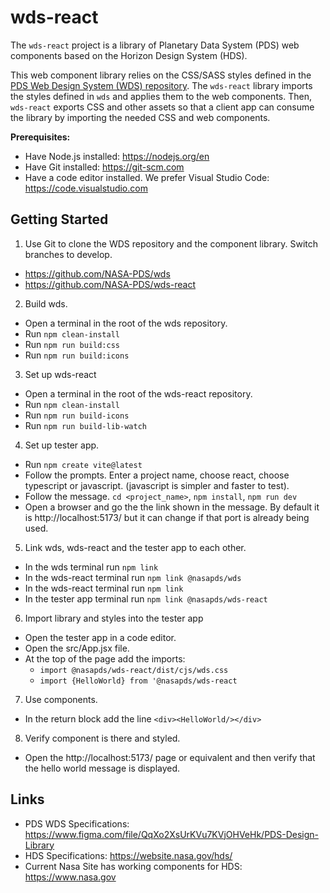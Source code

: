 # wds-react

The `wds-react` project is a library of Planetary Data System (PDS) web components based on the Horizon Design System (HDS).

This web component library relies on the CSS/SASS styles defined in the [PDS Web Design System (WDS) repository](https://github.com/nasa-pds/wds). The `wds-react` library imports the styles defined in `wds` and applies them to the web components. Then, `wds-react` exports CSS and other assets so that a client app can consume the library by importing the needed CSS and web components.

**Prerequisites:**

- Have Node.js installed: https://nodejs.org/en
- Have Git installed: https://git-scm.com
- Have a code editor installed. We prefer Visual Studio Code: https://code.visualstudio.com

## Getting Started

1. Use Git to clone the WDS repository and the component library. Switch branches to develop.
  - https://github.com/NASA-PDS/wds
  - https://github.com/NASA-PDS/wds-react
2. Build wds.
  - Open a terminal in the root of the wds repository. 
  - Run `npm clean-install`
  - Run `npm run build:css`
  - Run `npm run build:icons`
3. Set up wds-react
  - Open a terminal in the root of the wds-react repository. 
  - Run `npm clean-install`
  - Run `npm run build-icons`
  - Run `npm run build-lib-watch`
4. Set up tester app.
  - Run `npm create vite@latest`
  - Follow the prompts. Enter a project name, choose react, choose typescript or javascript. (javascript is simpler and faster to test).
  - Follow the message. `cd <project_name>`, `npm install`, `npm run dev`
  - Open a browser and go the the link shown in the message. By default it is http://localhost:5173/ but it can change if that port is already being used.
5. Link wds, wds-react and the tester app to each other.
  - In the wds terminal run `npm link`
  - In the wds-react terminal run `npm link @nasapds/wds`
  - In the wds-react terminal run `npm link`
  - In the tester app terminal run `npm link @nasapds/wds-react`
6. Import library and styles into the tester app
  - Open the tester app in a code editor.
  - Open the src/App.jsx file.
  - At the top of the page add the imports:
    - `import @nasapds/wds-react/dist/cjs/wds.css`
    - `import {HelloWorld} from '@nasapds/wds-react`
7. Use components.
  - In the return block add the line `<div><HelloWorld/></div>`
8. Verify component is there and styled.
  - Open the http://localhost:5173/ page or equivalent and then verify that the hello world message is displayed.
    
## Links
- PDS WDS Specifications: https://www.figma.com/file/QqXo2XsUrKVu7KVjOHVeHk/PDS-Design-Library
- HDS Specifications: https://website.nasa.gov/hds/
- Current Nasa Site has working components for HDS: https://www.nasa.gov

